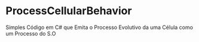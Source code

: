 # ProcessCellularBehavior
Simples Código em C# que Emita o Processo Evolutivo da uma Célula como um Processo do S.O
